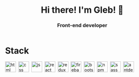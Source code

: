 <div id="header" align="center">
  <h1>Hi there! I'm Gleb! 👋</h1>
  <h3>Front-end developer</h3>
  <img src="https://komarev.com/ghpvc/?username=GlebShylovich&style=flat-square&color=blue" alt=""/>
</div>
<h1 id="stack">Stack</h1>
<div>
  <img src="https://cdn.jsdelivr.net/gh/devicons/devicon@latest/icons/html5/html5-original.svg" title="html" width="35" height="35"/>&nbsp;
  <img src="https://cdn.jsdelivr.net/gh/devicons/devicon@latest/icons/css3/css3-original.svg" title="css" width="35" height="35"/>&nbsp;
  <img src="https://cdn.jsdelivr.net/gh/devicons/devicon@latest/icons/javascript/javascript-original.svg" title="js" width="35" height="35"/>&nbsp;
  <img src="https://cdn.jsdelivr.net/gh/devicons/devicon@latest/icons/react/react-original.svg" title="react" width="35" height="35"/>&nbsp;
  <img src="https://cdn.jsdelivr.net/gh/devicons/devicon@latest/icons/redux/redux-original.svg" title="redux" width="35" height="35"/>&nbsp;
  <img src="https://cdn.jsdelivr.net/gh/devicons/devicon@latest/icons/firebase/firebase-original.svg" title="firebase" width="35" height="35"/>&nbsp;
  <img src="https://cdn.jsdelivr.net/gh/devicons/devicon@latest/icons/bootstrap/bootstrap-original.svg" title="bootstrap" width="35" height="35"/>&nbsp;
  <img src="https://cdn.jsdelivr.net/gh/devicons/devicon@latest/icons/npm/npm-original-wordmark.svg" title="npm" width="35" height="35"/>&nbsp;
  <img src="https://cdn.jsdelivr.net/gh/devicons/devicon@latest/icons/sass/sass-original.svg" title="sass" width="35" height="35"/>&nbsp;
  <img src="https://cdn.jsdelivr.net/gh/devicons/devicon@latest/icons/antdesign/antdesign-original.svg" title="antdesign" width="35" height="35"/>&nbsp;
</div>
